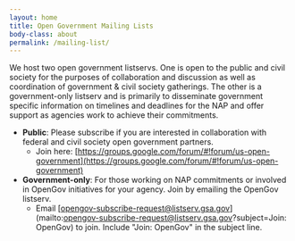 ```yaml
---
layout: home
title: Open Government Mailing Lists
body-class: about
permalink: /mailing-list/
---
```


We host two open government listservs. One is open to the public and civil society for the purposes of collaboration and discussion as well as coordination of government & civil society gatherings. The other is a government-only listserv and is primarily to disseminate government specific information on timelines and deadlines for the NAP and offer support as agencies work to achieve their commitments.

* **Public**: Please subscribe if you are interested in collaboration with federal and civil society open government partners.
	* Join here: [https://groups.google.com/forum/#!forum/us-open-government](https://groups.google.com/forum/#!forum/us-open-government)
* **Government-only**: For those working on NAP commitments or involved in OpenGov initiatives for your agency. Join by emailing the OpenGov listserv.
	* Email [opengov-subscribe-request@listserv.gsa.gov](mailto:opengov-subscribe-request@listserv.gsa.gov?subject=Join: OpenGov) to join. Include "Join: OpenGov" in the subject line.